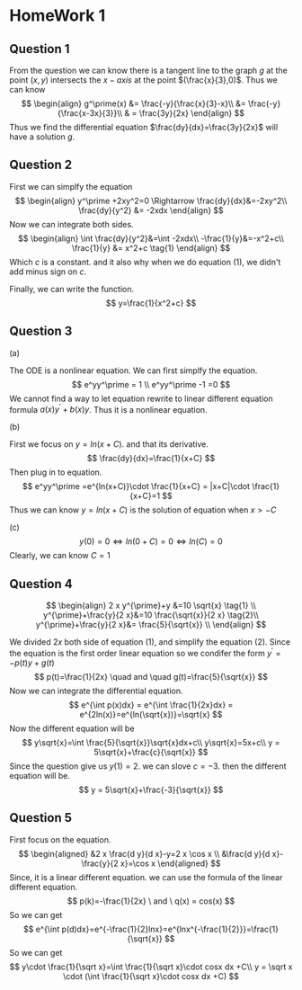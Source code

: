 # HomeWork 1

## Question 1

From the question we can know there is a tangent line to the graph $g$ at the point $(x,y)$ intersects the $x-axis$ at the point $(\frac{x}{3},0)$. Thus we can know 
$$
\begin{align}
g^\prime(x) &= \frac{-y}{\frac{x}{3}-x}\\
&= \frac{-y}{\frac{x-3x}{3}}\\
& = \frac{3y}{2x}
\end{align}
$$
Thus we find the differential equation $\frac{dy}{dx}=\frac{3y}{2x}$ will have a solution $g$.





## Question 2

First we can simplfy the equation
$$
\begin{align}
y^\prime +2xy^2=0 \Rightarrow 
\frac{dy}{dx}&=-2xy^2\\
\frac{dy}{y^2} &= -2xdx
\end{align}
$$
Now we can integrate both sides.
$$
\begin{align}
\int \frac{dy}{y^2}&=\int -2xdx\\
 -\frac{1}{y}&=-x^2+c\\
 \frac{1}{y} &= x^2+c \tag{1}
\end{align}
$$
Which $c$ is a constant. and it also why when we do equation (1), we didn't add minus sign on $c$.

Finally, we can write the function.
$$
y=\frac{1}{x^2+c}
$$





## Question 3

(a)

The ODE is a nonlinear equation. We can first simplfy the equation. 
$$
e^yy^\prime = 1 \\
e^yy^\prime -1 =0
$$
We cannot find a way to let equation rewrite to linear different equation formula $a(x)y^\prime + b(x)y$. Thus it is a nonlinear equation.

(b)

First we focus on $y=ln(x+C)$. and that its derivative.
$$
\frac{dy}{dx}=\frac{1}{x+C}
$$
Then plug in to equation. 
$$
e^yy^\prime =e^{ln(x+C)}\cdot \frac{1}{x+C} = |x+C|\cdot \frac{1}{x+C}=1
$$
Thus we can know $y=ln(x+C)$ is the solution of equation when $x>-C$



(c)
$$
y(0)=0 \Leftrightarrow ln(0+C) = 0\Leftrightarrow ln(C) = 0
$$
Clearly, we can know $C=1$





## Question 4

$$
\begin{align}
2 x y^{\prime}+y &=10 \sqrt{x}  \tag{1}  \\
y^{\prime}+\frac{y}{2 x}&=10 \frac{\sqrt{x}}{2 x} \tag{2}\\
y^{\prime}+\frac{y}{2 x}&= \frac{5}{\sqrt{x}} \\
\end{align}
$$

We divided $2x$ both side of equation (1), and simplify the equation (2). Since the equation is the first order linear equation so we condifer the form $y^\prime = -p(t)y+g(t)$
$$
p(t)=\frac{1}{2x} \quad and \quad g(t)=\frac{5}{\sqrt{x}}
$$
Now we can integrate the differential equation. 
$$
e^{\int p(x)dx} = e^{\int \frac{1}{2x}dx} = e^{2ln(x)}=e^{ln(\sqrt{x})}=\sqrt{x}
$$
Now the different equation will be 
$$
y\sqrt{x}=\int \frac{5}{\sqrt{x}}\sqrt{x}dx+c\\
y\sqrt{x}=5x+c\\
y = 5\sqrt{x}+\frac{c}{\sqrt{x}}
$$
Since the question give us $y(1)=2$. we can slove $c=-3$. then the different equation will be. 
$$
y = 5\sqrt{x}+\frac{-3}{\sqrt{x}}
$$

## Question 5

First focus on the equation. 
$$
\begin{aligned}
&2 x \frac{d y}{d x}-y=2 x \cos x \\
&\frac{d y}{d x}-\frac{y}{2 x}=\cos x
\end{aligned}
$$
Since, it is a linear different  equation. we can use the formula of the linear different equation.
$$
p(k)=-\frac{1}{2x} \ and \ q(x) = cos(x)
$$
So we can get 
$$
e^{\int p(d)dx}=e^{-\frac{1}{2}lnx}=e^{lnx^{-\frac{1}{2}}}=\frac{1}{\sqrt{x}}
$$
So we can get 
$$
y\cdot \frac{1}{\sqrt x}=\int \frac{1}{\sqrt x}\cdot cosx dx +C\\
y = \sqrt x \cdot (\int \frac{1}{\sqrt x}\cdot cosx dx +C)
$$
